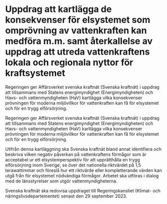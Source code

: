 # Uppdrag att kartlägga de konsekvenser för elsystemet som omprövning av vattenkraften kan medföra m.m. samt återkallelse av uppdrag att utreda vattenkraftens lokala och regionala nyttor för kraftsystemet

Regeringen ger Affärsverket svenska kraftnät (Svenska kraftnät) i uppdrag att tillsammans med Statens energimyndighet (Energimyndigheten) och Havs- och vattenmyndigheten (HaV) kartlägga vilka konsekvenser prövningen för moderna miljövillkor för vattenkraften kan få för elsystemet och för en trygg elförsörjning.

Regeringen ger Affärsverket svenska kraftnät (Svenska kraftnät) i uppdrag att tillsammans med Statens energimyndighet (Energimyndigheten) och Havs- och vattenmyndigheten (HaV) kartlägga vilka konsekvenser prövningen för moderna miljövillkor för vattenkraften kan få för elsystemet och för en trygg elförsörjning.

Utifrån denna kartläggning ska Svenska kraftnät bland annat identifiera och beskriva vilken negativ påverkan på vattenkraftens förmågor som är acceptabel ur ett elsystemperspektiv för att upprätthålla en trygg elförsörjning inom Sverige, se över det nationella riktvärdet på 1,5 terawattimmar och föreslå hur ett riktvärde eller kompletterande värden kan utgå från för elsystemet nödvändiga förmågor. Arbetet ska utföras i dialog med de länsstyrelser som utgör vattenmyndigheterna.

Svenska kraftnät ska redovisa uppdraget till Regeringskansliet (Klimat- och
näringslivsdepartementet) senast den 29 september 2023.
